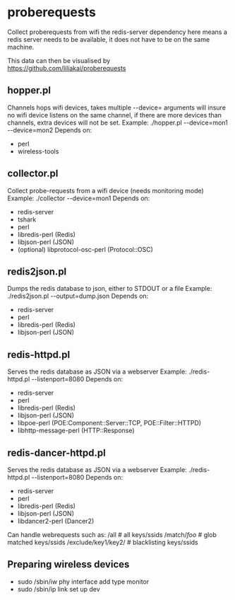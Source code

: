 # proberequests
Collect proberequests from wifi
the redis-server dependency here means a redis server needs to be available, it does not have to be on the same machine.

This data can then be visualised by https://github.com/liliakai/proberequests

## hopper.pl 
Channels hops wifi devices, takes multiple --device=<name> arguments
will insure no wifi device listens on the same channel, if there are more devices than channels, extra devices will not be set.
Example: ./hopper.pl --device=mon1 --device=mon2
Depends on:
* perl
* wireless-tools

## collector.pl
Collect probe-requests from a wifi device (needs monitoring mode)
Example: ./collector --device=mon1
Depends on:
* redis-server
* tshark
* perl
* libredis-perl (Redis)
* libjson-perl (JSON)
* (optional) libprotocol-osc-perl (Protocol::OSC)

## redis2json.pl
Dumps the redis database to json, either to STDOUT or a file
Example: ./redis2json.pl --output=dump.json
Depends on:
* redis-server
* perl
* libredis-perl (Redis)
* libjson-perl (JSON)

## redis-httpd.pl
Serves the redis database as JSON via a webserver
Example: ./redis-httpd.pl --listenport=8080
Depends on:
* redis-server
* perl
* libredis-perl (Redis)
* libjson-perl (JSON)
* libpoe-perl (POE:Component::Server::TCP, POE::Filter::HTTPD)
* libhttp-message-perl (HTTP::Response)

## redis-dancer-httpd.pl
Serves the redis database as JSON via a webserver
Example: ./redis-httpd.pl --listenport=8080
Depends on:
* redis-server
* perl
* libredis-perl (Redis)
* libjson-perl (JSON)
* libdancer2-perl (Dancer2)

Can handle webrequests such as:
/all                # all keys/ssids
/match/*foo*        # glob matched keys/ssids
/exclude/key1/key2/ # blacklisting keys/ssids

## Preparing wireless devices
* sudo /sbin/iw phy <phy-device-name> interface add <name-of-monitor-device> type monitor
* sudo /sbin/ip link set up dev <name-of-monitor-device>
